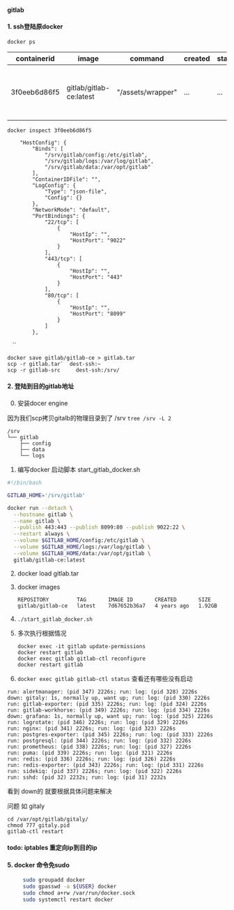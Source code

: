 #### gitlab



#### 1. ssh登陆原docker

`docker ps`

| containerid  | image                   | command           | created | status | ports                                                            | names  |
| ------------ | ----------------------- | ----------------- | ------- | ------ | ---------------------------------------------------------------- | ------ |
| 3f0eeb6d86f5 | gitlab/gitlab-ce:latest | "/assets/wrapper" | ...     | ...    | 0.0.0.0:443->443/tcp, 0.0.0.0:9022->22/tcp, 0.0.0.0:8099->80/tcp | gitlab |



`docker inspect 3f0eeb6d86f5`

        "HostConfig": {
            "Binds": [
                "/srv/gitlab/config:/etc/gitlab",
                "/srv/gitlab/logs:/var/log/gitlab",
                "/srv/gitlab/data:/var/opt/gitlab"
            ],
            "ContainerIDFile": "",
            "LogConfig": {
                "Type": "json-file",
                "Config": {}
            },
            "NetworkMode": "default",
            "PortBindings": {
                "22/tcp": [
                    {
                        "HostIp": "",
                        "HostPort": "9022"
                    }
                ],
                "443/tcp": [
                    {
                        "HostIp": "",
                        "HostPort": "443"
                    }
                ],
                "80/tcp": [
                    {
                        "HostIp": "",
                        "HostPort": "8099"
                    }
                ]
            },

   ``

```
docker save gitlab/gitlab-ce > gitlab.tar
scp -r gitlab.tar`  dest-ssh:~
scp -r gitlab-src     dest-ssh:/srv/
```

#### 2. 登陆到目的gitlab地址

0. 安装docer engine

因为我们scp拷贝gitalb的物理目录到了 /srv
`tree /srv -L 2`

```
/srv
└── gitlab
    ├── config
    ├── data
    └── logs
```

1. 编写docker 启动脚本  start_gitlab_docker.sh

```bash
#!/bin/bash

GITLAB_HOME='/srv/gitlab'

docker run --detach \
  --hostname gitlab \
  --name gitlab \
  --publish 443:443 --publish 8099:80 --publish 9022:22 \
  --restart always \
  --volume $GITLAB_HOME/config:/etc/gitlab \
  --volume $GITLAB_HOME/logs:/var/log/gitlab \
  --volume $GITLAB_HOME/data:/var/opt/gitlab \
  gitlab/gitlab-ce:latest
```

2. docker load gitlab.tar

3. docker images
   
   ```
   REPOSITORY         TAG       IMAGE ID       CREATED       SIZE
   gitlab/gitlab-ce   latest    7d67652b36a7   4 years ago   1.92GB
   ```

4. `./start_gitlab_docker.sh`

5. 多次执行根据情况
   
   ```
   docker exec -it gitlab update-permissions
   docker restart gitlab
   docker exec gitlab gitlab-ctl reconfigure
   docker restart gitlab
   ```
   
   

6. `docker exec gitlab gitlab-ctl status`  查看还有哪些没有启动

```
run: alertmanager: (pid 347) 2226s; run: log: (pid 328) 2226s
down: gitaly: 1s, normally up, want up; run: log: (pid 330) 2226s
run: gitlab-exporter: (pid 335) 2226s; run: log: (pid 324) 2226s
run: gitlab-workhorse: (pid 349) 2226s; run: log: (pid 334) 2226s
down: grafana: 1s, normally up, want up; run: log: (pid 325) 2226s
run: logrotate: (pid 346) 2226s; run: log: (pid 329) 2226s
run: nginx: (pid 341) 2226s; run: log: (pid 323) 2226s
run: postgres-exporter: (pid 345) 2226s; run: log: (pid 333) 2226s
run: postgresql: (pid 344) 2226s; run: log: (pid 332) 2226s
run: prometheus: (pid 338) 2226s; run: log: (pid 327) 2226s
run: puma: (pid 339) 2226s; run: log: (pid 321) 2226s
run: redis: (pid 336) 2226s; run: log: (pid 326) 2226s
run: redis-exporter: (pid 343) 2226s; run: log: (pid 331) 2226s
run: sidekiq: (pid 337) 2226s; run: log: (pid 322) 2226s
run: sshd: (pid 32) 2232s; run: log: (pid 31) 2232s
```

看到 down的 就要根据具体问题来解决



问题 如  gitaly

```
cd /var/opt/gitlab/gitaly/
chmod 777 gitaly.pid 
gitlab-ctl restart
```



#### todo: iptables 重定向ip到目的ip



#### 5. docker 命令免sudo

```bash
     sudo groupadd docker
     sudo gpasswd -a ${USER} docker
     sudo chmod a+rw /var/run/docker.sock
     sudo systemctl restart docker 

```


